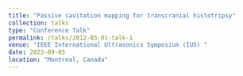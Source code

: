 ```yaml
---
title: "Passive cavitation mapping for transcranial histotripsy"
collection: talks
type: "Conference Talk"
permalink: /talks/2012-03-01-talk-1
venue: "IEEE International Ultrasonics Symposium (IUS) "
date: 2023-09-05
location: "Montreal, Canada"
---
```

